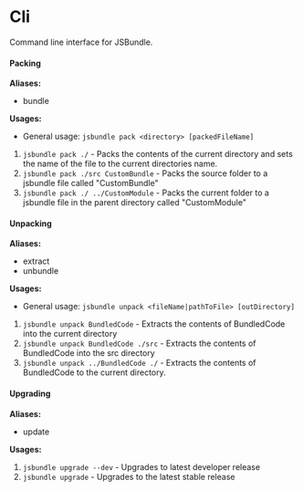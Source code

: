 # Cli
Command line interface for JSBundle.

#### Packing
**Aliases:**
 - bundle

**Usages:**
 - General usage: `jsbundle pack <directory> [packedFileName]`
 1. `jsbundle pack ./` - Packs the contents of the current directory and sets the name of the file to the current directories name.
 2. `jsbundle pack ./src CustomBundle` - Packs the source folder to a jsbundle file called "CustomBundle"
 3. `jsbundle pack ./ ../CustomModule` - Packs the current folder to a jsbundle file in the parent directory called "CustomModule"

#### Unpacking
**Aliases:**
 - extract
 - unbundle

**Usages:**
 - General usage: `jsbundle unpack <fileName|pathToFile> [outDirectory]`
 1. `jsbundle unpack BundledCode` - Extracts the contents of BundledCode into the current directory
 2. `jsbundle unpack BundledCode ./src` - Extracts the contents of BundledCode into the src directory
 3. `jsbundle unpack ../BundledCode ./` - Extracts the contents of BundledCode to the current directory.

#### Upgrading
**Aliases:**
 - update

**Usages:**
 1. `jsbundle upgrade --dev` - Upgrades to latest developer release
 2. `jsbundle upgrade` - Upgrades to the latest stable release

